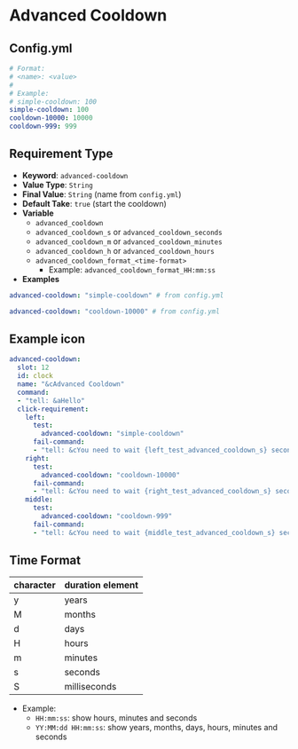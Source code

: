 # Advanced Cooldown
## Config.yml
```yaml
# Format: 
# <name>: <value>
# 
# Example:
# simple-cooldown: 100
simple-cooldown: 100
cooldown-10000: 10000
cooldown-999: 999
```
## Requirement Type
* **Keyword**: `advanced-cooldown`
* **Value Type**: `String`
* **Final Value**: `String` (name from `config.yml`)
* **Default Take**: `true` (start the cooldown)
* **Variable**
  * `advanced_cooldown`
  * `advanced_cooldown_s` or `advanced_cooldown_seconds`
  * `advanced_cooldown_m` or `advanced_cooldown_minutes`
  * `advanced_cooldown_h` or `advanced_cooldown_hours`
  * `advanced_cooldown_format_<time-format>`
    * Example: `advanced_cooldown_format_HH:mm:ss`
* **Examples**
```yaml
advanced-cooldown: "simple-cooldown" # from config.yml

advanced-cooldown: "cooldown-10000" # from config.yml
```
## Example icon
```yaml
advanced-cooldown:
  slot: 12
  id: clock
  name: "&cAdvanced Cooldown"
  command:
  - "tell: &aHello"
  click-requirement:
    left:
      test:
        advanced-cooldown: "simple-cooldown"
      fail-command:
      - "tell: &cYou need to wait {left_test_advanced_cooldown_s} seconds"
    right:
      test:
        advanced-cooldown: "cooldown-10000"
      fail-command:
      - "tell: &cYou need to wait {right_test_advanced_cooldown_s} seconds"
    middle:
      test:
        advanced-cooldown: "cooldown-999"
      fail-command:
      - "tell: &cYou need to wait {middle_test_advanced_cooldown_s} seconds"
```
## Time Format
| character | duration element |
| --- | --- |
| y | years |
| M | months |
| d | days |
| H | hours |
| m | minutes |
| s | seconds |
| S | milliseconds |
* Example:
  * `HH:mm:ss`: show hours, minutes and seconds
  * `YY:MM:dd HH:mm:ss`: show years, months, days, hours, minutes and seconds

